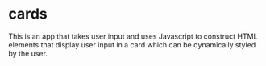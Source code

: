 # cards

This is an app that takes user input and uses Javascript to construct HTML elements that display user input in a card which can be dynamically styled by the user.